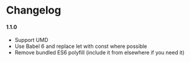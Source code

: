 # Changelog

#### 1.1.0

* Support UMD
* Use Babel 6 and replace let with const where possible
* Remove bundled ES6 polyfill (include it from elsewhere if you need it)
